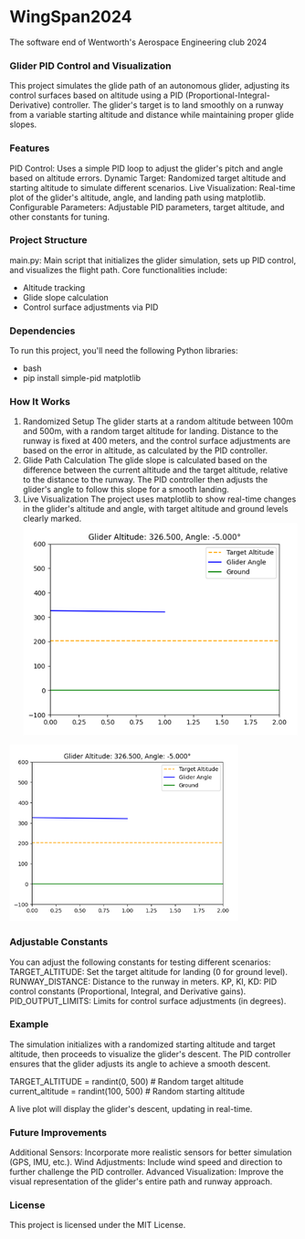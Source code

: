 # WingSpan2024
The software end of Wentworth's Aerospace Engineering club 2024
### Glider PID Control and Visualization
This project simulates the glide path of an autonomous glider, adjusting its control surfaces based on altitude using a PID (Proportional-Integral-Derivative) controller. The glider's target is to land smoothly on a runway from a variable starting altitude and distance while maintaining proper glide slopes.

### Features
PID Control: Uses a simple PID loop to adjust the glider's pitch and angle based on altitude errors.
Dynamic Target: Randomized target altitude and starting altitude to simulate different scenarios.
Live Visualization: Real-time plot of the glider's altitude, angle, and landing path using matplotlib.
Configurable Parameters: Adjustable PID parameters, target altitude, and other constants for tuning.

### Project Structure
main.py: Main script that initializes the glider simulation, sets up PID control, and visualizes the flight path.
Core functionalities include:
- Altitude tracking
- Glide slope calculation
- Control surface adjustments via PID

### Dependencies
To run this project, you'll need the following Python libraries:
- bash
- pip install simple-pid matplotlib

### How It Works
1. Randomized Setup
The glider starts at a random altitude between 100m and 500m, with a random target altitude for landing.
Distance to the runway is fixed at 400 meters, and the control surface adjustments are based on the error in altitude, as calculated by the PID controller.
2. Glide Path Calculation
The glide slope is calculated based on the difference between the current altitude and the target altitude, relative to the distance to the runway.
The PID controller then adjusts the glider's angle to follow this slope for a smooth landing.
3. Live Visualization
The project uses matplotlib to show real-time changes in the glider's altitude and angle, with target altitude and ground levels clearly marked.
![Glider Display](images/Glider_Program_1.png)
<img src = "images/Glider_Program_1.png" alt = "Glider Display" width = "400"/>

### Adjustable Constants
You can adjust the following constants for testing different scenarios:
TARGET_ALTITUDE: Set the target altitude for landing (0 for ground level).
RUNWAY_DISTANCE: Distance to the runway in meters.
KP, KI, KD: PID control constants (Proportional, Integral, and Derivative gains).
PID_OUTPUT_LIMITS: Limits for control surface adjustments (in degrees).

### Example
The simulation initializes with a randomized starting altitude and target altitude, then proceeds to visualize the glider's descent. The PID controller ensures that the glider adjusts its angle to achieve a smooth descent.

TARGET_ALTITUDE = randint(0, 500)  # Random target altitude
current_altitude = randint(100, 500)  # Random starting altitude

A live plot will display the glider's descent, updating in real-time.

### Future Improvements
Additional Sensors: Incorporate more realistic sensors for better simulation (GPS, IMU, etc.).
Wind Adjustments: Include wind speed and direction to further challenge the PID controller.
Advanced Visualization: Improve the visual representation of the glider's entire path and runway approach.

### License
This project is licensed under the MIT License.